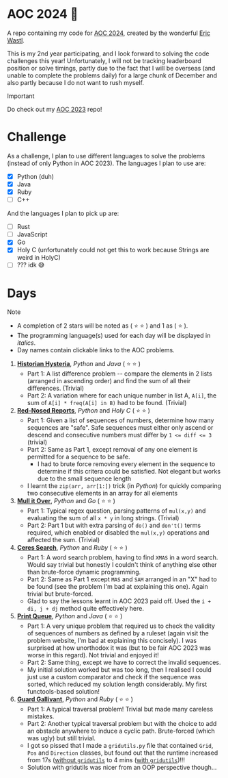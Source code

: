 # AOC 2024 :santa:
A repo containing my code for [AOC 2024](https://adventofcode.com/2024/about), created by the wonderful [Eric Wastl](https://was.tl/).

This is my 2nd year participating, and I look forward to solving the code challenges this year! Unfortunately, I will not be tracking leaderboard position or solve timings, partly due to the fact that I will be overseas (and unable to complete the problems daily) for a large chunk of December and also partly because I do not want to rush myself.

> [!IMPORTANT]
> Do check out my [AOC 2023](https://github.com/KrashKart/aoc-2023) repo!

# Challenge
As a challenge, I plan to use different languages to solve the problems (instead of only Python in AOC 2023). The languages I plan to use are:

- [x] Python (duh)
- [x] Java
- [x] Ruby
- [ ] C++

And the languages I plan to pick up are:

- [ ] Rust
- [ ] JavaScript
- [x] Go
- [x] Holy C (unfortunately could not get this to work because Strings are weird in HolyC)
- [ ] ??? idk :sweat_smile:

# Days
> [!NOTE]
>  * A completion of 2 stars will be noted as ( :star: :star: ) and 1 as ( :star: ).
>  * The programming language(s) used for each day will be displayed in *italics*.
>  * Day names contain clickable links to the AOC problems.

1. [**Historian Hysteria**](https://adventofcode.com/2024/day/1), *Python* and *Java* ( :star: :star: )
    * Part 1: A list difference problem -- compare the elements in 2 lists (arranged in ascending order) and find the sum of all their differences. (Trivial)
    * Part 2: A variation where for each unique number in list A, `A[i]`, the sum of `A[i] * freq(A[i] in B)` had to be found. (Trivial)
2. [**Red-Nosed Reports**](https://adventofcode.com/2024/day/2), *Python* and *Holy C* ( :star: :star: )
    * Part 1: Given a list of sequences of numbers, determine how many sequences are "safe". Safe sequences must either only ascend or descend and consecutive numbers must differ by `1 <= diff <= 3` (trivial)
    * Part 2: Same as Part 1, except removal of any one element is permitted for a sequence to be safe.
        * I had to brute force removing every element in the sequence to determine if this critera could be satisfied. Not elegant but works due to the small sequence length
    * I learnt the `zip(arr, arr[1:])` trick (in *Python*) for quickly comparing two consecutive elements in an array for all elements
3. [**Mull it Over**](https://adventofcode.com/2024/day/3), *Python* and *Go* ( :star: :star: )
    * Part 1: Typical regex question, parsing patterns of `mul(x,y)` and evaluating the sum of all `x * y` in long strings. (Trivial)
    * Part 2: Part 1 but with extra parsing of `do()` and `don't()` terms required, which enabled or disabled the `mul(x,y)` operations and affected the sum. (Trivial)
4. [**Ceres Search**](https://adventofcode.com/2024/day/4), *Python* and *Ruby* ( :star: :star: )
    * Part 1: A word search problem, having to find `XMAS` in a word search. Would say trivial but honestly I couldn't think of anything else other than brute-force dynamic programming.
    * Part 2: Same as Part 1 except `MAS` and `SAM` arranged in an "X" had to be found (see the problem I'm bad at explaining this one). Again trivial but brute-forced.
    * Glad to say the lessons learnt in AOC 2023 paid off. Used the `i + di, j + dj` method quite effectively here.
5. [**Print Queue**](https://adventofcode.com/2024/day/5), *Python* and *Java* ( :star: :star: )
    * Part 1: A very unique problem that required us to check the validity of sequences of numbers as defined by a ruleset (again visit the problem website, I'm bad at explaining this concisely). I was surprised at how unorthodox it was (but to be fair AOC 2023 was worse in this regard). Not trivial and enjoyed it!
    * Part 2: Same thing, except we have to correct the invalid sequences.
    * My initial solution worked but was too long, then I realised I could just use a custom comparator and check if the sequence was sorted, which reduced my solution length considerably. My first functools-based solution! 
6. [**Guard Gallivant**](https://adventofcode.com/2024/day/6), *Python* and *Ruby* ( :star: :star: )
    * Part 1: A typical traversal problem! Trivial but made many careless mistakes.
    * Part 2: Another typical traversal problem but with the choice to add an obstacle anywhere to induce a cyclic path. Brute-forced (which was ugly) but still trivial.
    * I got so pissed that I made a `gridutils.py` file that contained `Grid`, `Pos` and `Direction` classes, but found out that the runtime increased from 17s ([without `gridutils`](./day_06/day_06_withoutGrid.py]) to 4 mins ([with `gridutils`](./day_06/day_06_withGrid.py))!!! 
    * Solution with gridutils was nicer from an OOP perspective though...